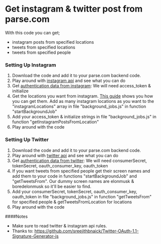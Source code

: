 # Get instagram &amp; twitter post from parse.com

With this code you can get;
- instagram posts from specified locations
- tweets from specified locations
- tweets from specified people

### Setting Up Instagram

1. Download the code and add it to your parse.com backend code. 
2. Play around with [instagram api](https://instagram.com/developer/api-console/) and see what you can do 
2. Get [authentication data from instagram](https://instagram.com/developer/authentication/): We will need access_token &  initialize
3. Get the locations you want from instagram. [This guide](https://instagram.com/developer/endpoints/locations/) shows you how you can get them. Add as many instagram locations as you want to the "instagramLocations" array in file "background_jobs.js" in function "startBackgroundJob"
5. Add your access_token & initialize strings in file "background_jobs.js" in function "getInstagramPostsFromLocation"
6. Play around with the code

### Setting Up Twitter

1. Download the code and add it to your parse.com backend code. 
2. Play around with [twitter api](https://dev.twitter.com/rest/tools/console) and see what you can do 
3. Get [authentication data from twitter](https://dev.twitter.com/oauth): We will need consumerSecret, tokenSecret, oauth_consumer_key, oauth_token
4. If you want tweets from specified people get their screen names and add them to your code in functions "startBackgroundJob" and "getTweetsFrom". Our dummy screen names are elonmusk & boredelonmusk so it'll be easier to find.
5. Add your consumerSecret, tokenSecret, oauth_consumer_key, oauth_token in file "background_jobs.js" in function "getTweetsFrom" for specified people & getTweetsFromLocation for locations
6. Play around with the code

####Notes

- Make sure to read twitter & instagram api rules.
- Thanks to: https://github.com/sreejithbnaick/Twitter-OAuth-1.1-Signature-Generator-js

